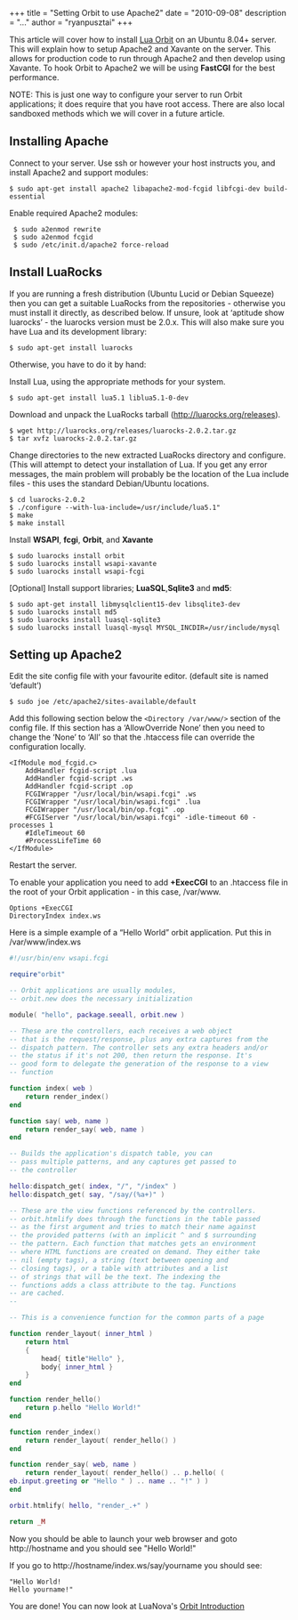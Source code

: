 +++
title = "Setting Orbit to use Apache2"
date = "2010-09-08"
description = "..."
author = "ryanpusztai"
+++

This article will cover how to install [Lua Orbit](http://keplerproject.github.com/orbit/index.html) on an Ubuntu 8.04+ server. This will explain how to setup Apache2 and Xavante on the server. This allows for production code to run through Apache2 and then develop using Xavante. To hook Orbit to Apache2 we will be using **FastCGI** for the best performance.

NOTE: This is just one way to configure your server to run Orbit applications; it does require that you have root access.  There are also local sandboxed methods which we will cover in a future article.

## Installing Apache

Connect to your server. Use ssh or however your host instructs you, and install Apache2 and support modules:

    $ sudo apt-get install apache2 libapache2-mod-fcgid libfcgi-dev build-essential

Enable required Apache2 modules:

     $ sudo a2enmod rewrite
     $ sudo a2enmod fcgid
     $ sudo /etc/init.d/apache2 force-reload

## Install LuaRocks

If you are running a fresh distribution (Ubuntu Lucid or Debian Squeeze) then you can get a suitable LuaRocks from the repositories - otherwise you must install it directly, as described below. If unsure, look at ‘aptitude show luarocks’ - the luarocks version must be 2.0.x.  This will also make sure you have Lua and its development library:

    $ sudo apt-get install luarocks

Otherwise, you have to do it by hand:

Install Lua, using the appropriate methods for your system.

    $ sudo apt-get install lua5.1 liblua5.1-0-dev

Download and unpack the LuaRocks tarball (http://luarocks.org/releases).

    $ wget http://luarocks.org/releases/luarocks-2.0.2.tar.gz
    $ tar xvfz luarocks-2.0.2.tar.gz

Change directories to the new extracted LuaRocks directory and configure. (This will attempt to detect your installation of Lua. If you get any error messages, the main problem will probably be the location of the Lua include files - this uses the standard Debian/Ubuntu locations.

    $ cd luarocks-2.0.2
    $ ./configure --with-lua-include=/usr/include/lua5.1"
    $ make
    $ make install

Install **WSAPI**, **fcgi**, **Orbit**, and **Xavante**

    $ sudo luarocks install orbit
    $ sudo luarocks install wsapi-xavante
    $ sudo luarocks install wsapi-fcgi

[Optional] Install support libraries; **LuaSQL**,**Sqlite3** and **md5**:

    $ sudo apt-get install libmysqlclient15-dev libsqlite3-dev
    $ sudo luarocks install md5
    $ sudo luarocks install luasql-sqlite3
    $ sudo luarocks install luasql-mysql MYSQL_INCDIR=/usr/include/mysql

## Setting up Apache2

Edit the site config file with your favourite editor. (default site is named ‘default’)

    $ sudo joe /etc/apache2/sites-available/default

Add this following section below the `<Directory /var/www/>` section of the config file. If this section has a ‘AllowOverride None’ then you need to change the ‘None’ to ‘All’ so that the .htaccess file can override the configuration locally.

    <IfModule mod_fcgid.c>
        AddHandler fcgid-script .lua
        AddHandler fcgid-script .ws
        AddHandler fcgid-script .op
        FCGIWrapper "/usr/local/bin/wsapi.fcgi" .ws
        FCGIWrapper "/usr/local/bin/wsapi.fcgi" .lua
        FCGIWrapper "/usr/local/bin/op.fcgi" .op
        #FCGIServer "/usr/local/bin/wsapi.fcgi" -idle-timeout 60 -processes 1
        #IdleTimeout 60
        #ProcessLifeTime 60
    </IfModule>

Restart the server.

To enable your application you need to add **+ExecCGI** to an .htaccess file in the root of your Orbit application - in this case, /var/www.

    Options +ExecCGI
    DirectoryIndex index.ws

Here is a simple example of a “Hello World” orbit application. Put this in /var/www/index.ws

~~~ lua
#!/usr/bin/env wsapi.fcgi

require"orbit"

-- Orbit applications are usually modules,
-- orbit.new does the necessary initialization

module( "hello", package.seeall, orbit.new )

-- These are the controllers, each receives a web object
-- that is the request/response, plus any extra captures from the
-- dispatch pattern. The controller sets any extra headers and/or
-- the status if it's not 200, then return the response. It's
-- good form to delegate the generation of the response to a view
-- function

function index( web )
    return render_index()
end

function say( web, name )
    return render_say( web, name )
end

-- Builds the application's dispatch table, you can
-- pass multiple patterns, and any captures get passed to
-- the controller

hello:dispatch_get( index, "/", "/index" )
hello:dispatch_get( say, "/say/(%a+)" )

-- These are the view functions referenced by the controllers.
-- orbit.htmlify does through the functions in the table passed
-- as the first argument and tries to match their name against
-- the provided patterns (with an implicit ^ and $ surrounding
-- the pattern. Each function that matches gets an environment
-- where HTML functions are created on demand. They either take
-- nil (empty tags), a string (text between opening and
-- closing tags), or a table with attributes and a list
-- of strings that will be the text. The indexing the
-- functions adds a class attribute to the tag. Functions
-- are cached.
--

-- This is a convenience function for the common parts of a page

function render_layout( inner_html )
    return html
    {
        head{ title"Hello" },
        body{ inner_html }
    }
end

function render_hello()
    return p.hello "Hello World!"
end

function render_index()
    return render_layout( render_hello() )
end

function render_say( web, name )
    return render_layout( render_hello() .. p.hello( (
eb.input.greeting or "Hello " ) .. name .. "!" ) )
end

orbit.htmlify( hello, "render_.+" )

return _M
~~~

Now you should be able to launch your web browser and goto                http://hostname and you should see "Hello World!"

If you go to http://hostname/index.ws/say/yourname you should see:

    "Hello World!
    Hello yourname!"

You are done!  You can now look at LuaNova's [Orbit Introduction](http://luanova.org/orbit1-2/)

